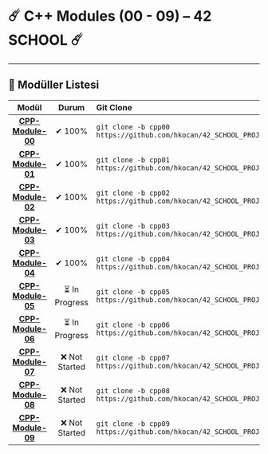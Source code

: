 # ☄️ C++ Modules (00 - 09) – 42 SCHOOL ☄️

---

## 🔧 Modüller Listesi

| Modül | Durum | Git Clone |
| :--: | :--: | :-- |
| [**CPP-Module-00**](https://github.com/hkocan/42_SCHOOL_PROJECTS/tree/cpp00) | ✔ 100% | `git clone -b cpp00 https://github.com/hkocan/42_SCHOOL_PROJECTS.git` |
| [**CPP-Module-01**](https://github.com/hkocan/42_SCHOOL_PROJECTS/tree/cpp01) | ✔ 100% | `git clone -b cpp01 https://github.com/hkocan/42_SCHOOL_PROJECTS.git` |
| [**CPP-Module-02**](https://github.com/hkocan/42_SCHOOL_PROJECTS/tree/cpp02) | ✔ 100% | `git clone -b cpp02 https://github.com/hkocan/42_SCHOOL_PROJECTS.git` |
| [**CPP-Module-03**](https://github.com/hkocan/42_SCHOOL_PROJECTS/tree/cpp03) | ✔ 100% | `git clone -b cpp03 https://github.com/hkocan/42_SCHOOL_PROJECTS.git` |
| [**CPP-Module-04**](https://github.com/hkocan/42_SCHOOL_PROJECTS/tree/cpp04) | ✔ 100% | `git clone -b cpp04 https://github.com/hkocan/42_SCHOOL_PROJECTS.git` |
| [**CPP-Module-05**](https://github.com/hkocan/42_SCHOOL_PROJECTS/tree/cpp05) | ⏳ In Progress | `git clone -b cpp05 https://github.com/hkocan/42_SCHOOL_PROJECTS.git` |
| [**CPP-Module-06**](https://github.com/hkocan/42_SCHOOL_PROJECTS/tree/cpp06) | ⏳ In Progress | `git clone -b cpp06 https://github.com/hkocan/42_SCHOOL_PROJECTS.git` |
| [**CPP-Module-07**](https://github.com/hkocan/42_SCHOOL_PROJECTS/tree/cpp07) | ❌ Not Started | `git clone -b cpp07 https://github.com/hkocan/42_SCHOOL_PROJECTS.git` |
| [**CPP-Module-08**](https://github.com/hkocan/42_SCHOOL_PROJECTS/tree/cpp08) | ❌ Not Started | `git clone -b cpp08 https://github.com/hkocan/42_SCHOOL_PROJECTS.git` |
| [**CPP-Module-09**](https://github.com/hkocan/42_SCHOOL_PROJECTS/tree/cpp09) | ❌ Not Started | `git clone -b cpp09 https://github.com/hkocan/42_SCHOOL_PROJECTS.git` |
